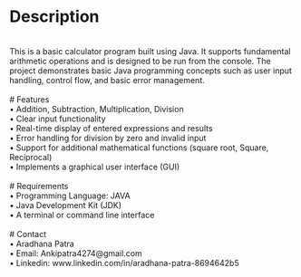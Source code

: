 # Description
<br>
This is a basic calculator program built using Java. It supports fundamental arithmetic operations and is designed to be run from the console. The project demonstrates basic Java programming concepts such as user input handling, control flow, and basic error management.
  <br>
  <br>
# Features
<br>
  •	Addition, Subtraction, Multiplication, Division
  <br>
  •	Clear input functionality
  <br>
  •	Real-time display of entered expressions and results
    <br>
  •	Error handling for division by zero and invalid input
    <br>
  •	Support for additional mathematical functions (square root, Square, Reciprocal)
    <br>
  •	Implements a graphical user interface (GUI)
    <br>
    <br>
# Requirements
  <br>
  •	Programming Language: JAVA
  <br>
  •	Java Development Kit (JDK) 
    <br>
  •	A terminal or command line interface
    <br>
    <br>
# Contact
  <br>
  •	Aradhana Patra
  <br>
  •	Email: Ankipatra4274@gmail.com
  <br>
  •	Linkedin: www.linkedin.com/in/aradhana-patra-8694642b5

